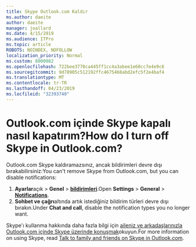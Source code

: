 ```yaml
---
title: Skype Outlook.com Kaldır
ms.author: daeite
author: daeite
manager: joallard
ms.date: 4/15/2019
ms.audience: ITPro
ms.topic: article
ROBOTS: NOINDEX, NOFOLLOW
localization_priority: Normal
ms.custom: 8000082
ms.openlocfilehash: 722bee3770ca445ff1cc4a3abee1e60cc7e4e9c6
ms.sourcegitcommit: 9d78905c512192ffc4675468abd2efc5f2e4baf4
ms.translationtype: MT
ms.contentlocale: tr-TR
ms.lasthandoff: 04/23/2019
ms.locfileid: "32393740"
---
```

# <a name="how-do-i-turn-off-skype-in-outlookcom"></a><span data-ttu-id="1c0ca-102">Outlook.com içinde Skype kapalı nasıl kapatırım?</span><span class="sxs-lookup"><span data-stu-id="1c0ca-102">How do I turn off Skype in Outlook.com?</span></span>

<span data-ttu-id="1c0ca-103">Outlook.com Skype kaldıramazsınız, ancak bildirimleri devre dışı bırakabilirsiniz:</span><span class="sxs-lookup"><span data-stu-id="1c0ca-103">You can't remove Skype from Outlook.com, but you can disable notifications:</span></span>

1. <span data-ttu-id="1c0ca-104">**Ayarlar**açık > **Genel** > **[bildirimleri](https://go.microsoft.com/fwlink/?linkid=2031594)**.</span><span class="sxs-lookup"><span data-stu-id="1c0ca-104">Open **Settings** > **General** > **[Notifications](https://go.microsoft.com/fwlink/?linkid=2031594)**.</span></span> 
2. <span data-ttu-id="1c0ca-105">**Sohbet ve çağrı**altında artık istediğiniz bildirim türleri devre dışı bırakın.</span><span class="sxs-lookup"><span data-stu-id="1c0ca-105">Under **Chat and call**, disable the notification types you no longer want.</span></span>

<span data-ttu-id="1c0ca-106">Skype'ı kullanma hakkında daha fazla bilgi için [aileniz ve arkadaşlarınızla Outlook.com içinde Skype üzerinde konuşmak](https://support.office.com/article/83c6a5b1-3921-479c-b9e9-e753ce59c1fa)okuyun.</span><span class="sxs-lookup"><span data-stu-id="1c0ca-106">For more information on using Skype, read [Talk to family and friends on Skype in Outlook.com](https://support.office.com/article/83c6a5b1-3921-479c-b9e9-e753ce59c1fa).</span></span>
